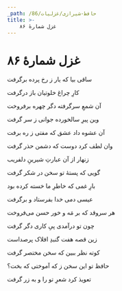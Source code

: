 ```yaml
---
_path: /حافظ-شیرازی/غزلیات/86
title: >-
    غزل شمارهٔ ۸۶
---
```

# غزل شمارهٔ ۸۶

<div class="b" id="bn1"><div class="m1"><p>ساقی بیا که یار ز رخ پرده برگرفت</p></div>
<div class="m2"><p>کارِ چراغ خلوتیان باز درگرفت</p></div></div>
<div class="b" id="bn2"><div class="m1"><p>آن شمعِ سرگرفته دگر چهره برفروخت</p></div>
<div class="m2"><p>وین پیرِ سالخورده جوانی ز سر گرفت</p></div></div>
<div class="b" id="bn3"><div class="m1"><p>آن عشوه داد عشق که مفتی ز ره برفت</p></div>
<div class="m2"><p>وان لطف کرد دوست که دشمن حذر گرفت</p></div></div>
<div class="b" id="bn4"><div class="m1"><p>زنهار از آن عبارتِ شیرینِ دلفریب</p></div>
<div class="m2"><p>گویی که پستهٔ تو سخن در شکر گرفت</p></div></div>
<div class="b" id="bn5"><div class="m1"><p>بارِ غمی که خاطرِ ما خسته کرده بود</p></div>
<div class="m2"><p>عیسی دمی خدا بفرستاد و برگرفت</p></div></div>
<div class="b" id="bn6"><div class="m1"><p>هر سروقد که بر مَه و خور حسن می‌فروخت</p></div>
<div class="m2"><p>چون تو درآمدی پیِ کاری دگر گرفت</p></div></div>
<div class="b" id="bn7"><div class="m1"><p>زین قصه هفت گنبدِ افلاک پرصداست</p></div>
<div class="m2"><p>کوته نظر ببین که سخن مختصر گرفت</p></div></div>
<div class="b" id="bn8"><div class="m1"><p>حافظ تو این سخن ز که آموختی که بخت؟</p></div>
<div class="m2"><p>تعویذ کرد شعرِ تو را و به زر گرفت</p></div></div>
